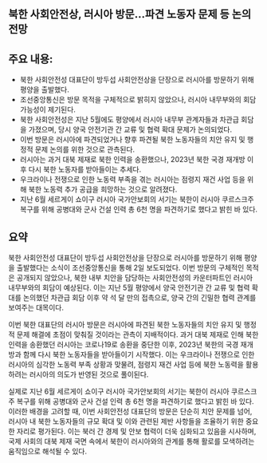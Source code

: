 ## 북한 사회안전상, 러시아 방문…파견 노동자 문제 등 논의 전망

## 주요 내용:
*   북한 사회안전성 대표단이 방두섭 사회안전상을 단장으로 러시아를 방문하기 위해 평양을 출발했다.
*   조선중앙통신은 방문 목적을 구체적으로 밝히지 않았으나, 러시아 내무부와의 회담 가능성이 제기된다.
*   북한 사회안전성은 지난 5월에도 평양에서 러시아 내무부 관계자들과 차관급 회담을 가졌으며, 당시 양국 안전기관 간 교류 및 협력 확대 문제가 논의되었다.
*   이번 방문은 러시아에 파견되었거나 향후 파견될 북한 노동자들의 치안 유지 및 행정적 문제 논의를 위한 것으로 관측된다.
*   러시아는 과거 대북 제재로 북한 인력을 송환했으나, 2023년 북한 국경 재개방 이후 다시 북한 노동자를 받아들이는 추세다.
*   우크라이나 전쟁으로 인한 노동력 부족을 겪는 러시아는 점령지 재건 사업 등을 위해 북한 노동력 추가 공급을 희망하는 것으로 알려졌다.
*   지난 6월 세르게이 쇼이구 러시아 국가안보회의 서기는 북한이 러시아 쿠르스크주 복구를 위해 공병대와 군사 건설 인력 총 6천 명을 파견하기로 했다고 밝힌 바 있다.

## 요약

북한 사회안전성 대표단이 방두섭 사회안전상을 단장으로 러시아를 방문하기 위해 평양을 출발했다는 소식이 조선중앙통신을 통해 2일 보도되었다. 이번 방문의 구체적인 목적은 공개되지 않았으나, 북한 내부 치안을 담당하는 사회안전성의 카운터파트인 러시아 내무부와의 회담이 예상된다. 이는 지난 5월 평양에서 양국 안전기관 간 교류 및 협력 확대를 논의했던 차관급 회담 이후 약 석 달 만의 접촉으로, 양국 간의 긴밀한 협력 관계를 보여주는 대목이다.

이번 북한 대표단의 러시아 방문은 러시아에 파견된 북한 노동자들의 치안 유지 및 행정적 문제 해결에 초점이 맞춰질 것이라는 관측이 지배적이다. 과거 대북 제재로 인해 북한 인력을 송환했던 러시아는 코로나19로 송환을 중단한 이후, 2023년 북한의 국경 재개방과 함께 다시 북한 노동자들을 받아들이기 시작했다. 이는 우크라이나 전쟁으로 인한 러시아의 심각한 노동력 부족 상황과 맞물려, 점령지 재건 사업 등에 북한 노동력을 활용하려는 러시아의 의도가 반영된 것으로 풀이된다.

실제로 지난 6월 세르게이 쇼이구 러시아 국가안보회의 서기는 북한이 러시아 쿠르스크주 복구를 위해 공병대와 군사 건설 인력 총 6천 명을 파견하기로 했다고 밝힌 바 있다. 이러한 배경을 고려할 때, 이번 사회안전성 대표단의 방문은 단순히 치안 문제를 넘어, 러시아 내 북한 노동자들의 규모 확대 및 이와 관련된 제반 사항들을 조율하기 위한 중요한 자리로 평가된다. 이는 북러 간 경제 및 안보 협력이 더욱 심화되고 있음을 시사하며, 국제 사회의 대북 제재 국면 속에서 북한이 러시아와의 관계를 통해 활로를 모색하려는 움직임으로 해석될 수 있다.